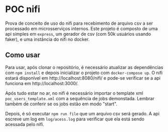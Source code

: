 POC nifi
========

Prova de conceito de uso do nifi para recebimento de arquivo csv a ser processado em microsserviços internos. Este projeto é composto de uma api simples em `express`, um gerador de csv (com 50k usuários usando faker), e uma instância do nifi no docker.

## Como usar

Para usar, após clonar o repositório, é necessário atualizar as dependências com `npm install` e depois inicializar o projeto com `docker-compose up`. O nifi estará disponível em http://localhost:8080/nifi/ e pode-se verificar se a api funciona em http://localhost:3000/.

Após tudo estar no ar, no nifi é necessário importar o template xml `poc_users_template.xml` com a sequência de jobs demonstada. Lembrar também de conferir se os jobs estão em modo "start".

Depois, é só executar `npm run file` que um arquivo csv será gerado. A api escreve um log em `log/acess.log` para verificar que ela está sendo acessada pelo nifi.
